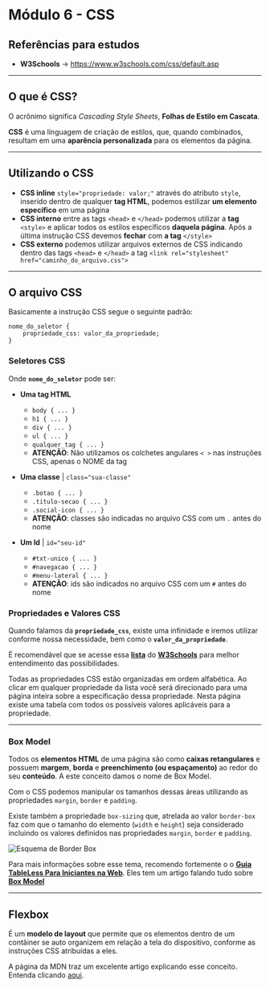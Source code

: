 # Módulo 6 - CSS

## Referências para estudos
- **W3Schools** -> https://www.w3schools.com/css/default.asp

___
## O que é CSS?
O acrônimo significa *Cascading Style Sheets*, **Folhas de Estilo em Cascata**.

**CSS** é uma linguagem de criação de estilos, que, quando combinados, resultam em uma **aparência personalizada** para os elementos da página.
___
## Utilizando o CSS
- **CSS inline** `style="propriedade: valor;"` através do atributo `style`, inserido dentro de qualquer **tag HTML**, podemos estilizar **um elemento específico** em uma página
- **CSS interno** entre as tags `<head>` e `</head>` podemos utilizar a **tag** `<style>` e aplicar todos os estilos específicos **daquela página**. Após a última instrução CSS devemos **fechar** com **a tag** `</style>`
- **CSS externo** podemos utilizar arquivos externos de CSS indicando dentro das tags `<head>` e `</head>` a tag `<link rel="stylesheet" href="caminho_do_arquivo.css">`

___
## O arquivo CSS
Basicamente a instrução CSS segue o seguinte padrão:

    nome_do_seletor {
        propriedade_css: valor_da_propriedade;
    }

### Seletores CSS
Onde **`nome_do_seletor`** pode ser:

- **Uma tag HTML**
    - `body { ... }`
    - `h1 { ... }`
    - `div { ... }`
    - `ul { ... }`
    - `qualquer_tag { ... }`
    - **ATENÇÃO**: Não utilizamos os colchetes angulares `< >` nas instruções CSS, apenas o NOME da tag

- **Uma classe** | `class="sua-classe"`
    - `.botao { ... }`
    - `.titulo-secao { ... }`
    - `.social-icon { ... }`
    - **ATENÇÃO**: classes são indicadas no arquivo CSS com um `.` antes do nome


- **Um Id** | `id="seu-id"`
    - `#txt-unico { ... }`
    - `#navegacao { ... }`
    - `#menu-lateral { ... }`
    - **ATENÇÃO**: ids são indicados no arquivo CSS com um `#` antes do nome

### Propriedades e Valores CSS
Quando falamos da **`propriedade_css`**, existe uma infinidade e iremos utilizar conforme nossa necessidade, bem como o **`valor_da_propriedade`**.

É recomendável que se acesse essa **[lista](https://www.w3schools.com/cssref/default.asp)** do **[W3Schools](https://www.w3schools.com/)** para melhor entendimento das possibilidades.

Todas as propriedades CSS estão organizadas em ordem alfabética. Ao clicar em qualquer propriedade da lista você será direcionado para uma página inteira sobre a especificação dessa propriedade. Nesta página existe uma tabela com todos os possíveis valores aplicáveis para a propriedade.

___
### Box Model
Todos os **elementos HTML** de uma página são como **caixas retangulares** e possuem **margem**, **borda** e **preenchimento (ou espaçamento)** ao redor do seu **conteúdo**. A este conceito damos o nome de Box Model.

Com o CSS podemos manipular os tamanhos dessas áreas utilizando as propriedades `margin`, `border` e `padding`.

Existe também a propriedade `box-sizing` que, atrelada ao valor `border-box` faz com que o tamanho do elemento (`width` e `height`) seja considerado incluindo os valores definidos nas propriedades `margin`, `border` e `padding`.

<img src="https://tableless.github.io/iniciantes/assets/img/box-model.png" align="center" alt="Esquema de Border Box"/>

Para mais informações sobre esse tema, recomendo fortemente o o **[Guia TableLess Para Iniciantes na Web](https://tableless.github.io/iniciantes/)**. Eles tem um artigo falando tudo sobre **[Box Model](https://tableless.github.io/iniciantes/manual/css/box-model.html)**

___
## Flexbox
É um **modelo de layout** que permite que os elementos dentro de um contâiner se auto organizem em relação a tela do dispositivo, conforme as instruções CSS atribuídas a eles.

A página da MDN  traz um excelente artigo explicando esse conceito. Entenda clicando [aqui](https://developer.mozilla.org/pt-BR/docs/Web/CSS/CSS_Flexible_Box_Layout/Conceitos_Basicos_do_Flexbox).